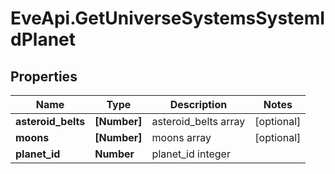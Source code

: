 # EveApi.GetUniverseSystemsSystemIdPlanet

## Properties
Name | Type | Description | Notes
------------ | ------------- | ------------- | -------------
**asteroid_belts** | **[Number]** | asteroid_belts array | [optional] 
**moons** | **[Number]** | moons array | [optional] 
**planet_id** | **Number** | planet_id integer | 


